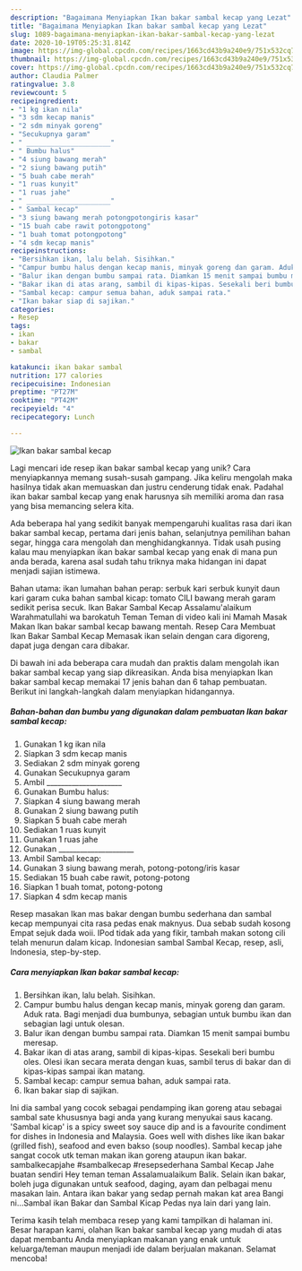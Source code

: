 ```yaml
---
description: "Bagaimana Menyiapkan Ikan bakar sambal kecap yang Lezat"
title: "Bagaimana Menyiapkan Ikan bakar sambal kecap yang Lezat"
slug: 1089-bagaimana-menyiapkan-ikan-bakar-sambal-kecap-yang-lezat
date: 2020-10-19T05:25:31.814Z
image: https://img-global.cpcdn.com/recipes/1663cd43b9a240e9/751x532cq70/ikan-bakar-sambal-kecap-foto-resep-utama.jpg
thumbnail: https://img-global.cpcdn.com/recipes/1663cd43b9a240e9/751x532cq70/ikan-bakar-sambal-kecap-foto-resep-utama.jpg
cover: https://img-global.cpcdn.com/recipes/1663cd43b9a240e9/751x532cq70/ikan-bakar-sambal-kecap-foto-resep-utama.jpg
author: Claudia Palmer
ratingvalue: 3.8
reviewcount: 5
recipeingredient:
- "1 kg ikan nila"
- "3 sdm kecap manis"
- "2 sdm minyak goreng"
- "Secukupnya garam"
- " _____________________"
- " Bumbu halus"
- "4 siung bawang merah"
- "2 siung bawang putih"
- "5 buah cabe merah"
- "1 ruas kunyit"
- "1 ruas jahe"
- " _____________________"
- " Sambal kecap"
- "3 siung bawang merah potongpotongiris kasar"
- "15 buah cabe rawit potongpotong"
- "1 buah tomat potongpotong"
- "4 sdm kecap manis"
recipeinstructions:
- "Bersihkan ikan, lalu belah. Sisihkan."
- "Campur bumbu halus dengan kecap manis, minyak goreng dan garam. Aduk rata. Bagi menjadi dua bumbunya, sebagian untuk bumbu ikan dan sebagian lagi untuk olesan."
- "Balur ikan dengan bumbu sampai rata. Diamkan 15 menit sampai bumbu meresap."
- "Bakar ikan di atas arang, sambil di kipas-kipas. Sesekali beri bumbu oles. Olesi ikan secara merata dengan kuas, sambil terus di bakar dan di kipas-kipas sampai ikan matang."
- "Sambal kecap: campur semua bahan, aduk sampai rata."
- "Ikan bakar siap di sajikan."
categories:
- Resep
tags:
- ikan
- bakar
- sambal

katakunci: ikan bakar sambal 
nutrition: 177 calories
recipecuisine: Indonesian
preptime: "PT27M"
cooktime: "PT42M"
recipeyield: "4"
recipecategory: Lunch

---
```



![Ikan bakar sambal kecap](https://img-global.cpcdn.com/recipes/1663cd43b9a240e9/751x532cq70/ikan-bakar-sambal-kecap-foto-resep-utama.jpg)

Lagi mencari ide resep ikan bakar sambal kecap yang unik? Cara menyiapkannya memang susah-susah gampang. Jika keliru mengolah maka hasilnya tidak akan memuaskan dan justru cenderung tidak enak. Padahal ikan bakar sambal kecap yang enak harusnya sih memiliki aroma dan rasa yang bisa memancing selera kita.

Ada beberapa hal yang sedikit banyak mempengaruhi kualitas rasa dari ikan bakar sambal kecap, pertama dari jenis bahan, selanjutnya pemilihan bahan segar, hingga cara mengolah dan menghidangkannya. Tidak usah pusing kalau mau menyiapkan ikan bakar sambal kecap yang enak di mana pun anda berada, karena asal sudah tahu triknya maka hidangan ini dapat menjadi sajian istimewa.

Bahan utama: ikan lumahan bahan perap: serbuk kari serbuk kunyit daun kari garam cuka bahan sambal kicap: tomato CILI bawang merah garam sedikit perisa secuk. Ikan Bakar Sambal Kecap Assalamu&#39;alaikum Warahmatullahi wa barokatuh Teman Teman di video kali ini Mamah Masak Makan Ikan bakar sambal kecap bawang mentah. Resep Cara Membuat Ikan Bakar Sambal Kecap Memasak ikan selain dengan cara digoreng, dapat juga dengan cara dibakar.


Di bawah ini ada beberapa cara mudah dan praktis dalam mengolah ikan bakar sambal kecap yang siap dikreasikan. Anda bisa menyiapkan Ikan bakar sambal kecap memakai 17 jenis bahan dan 6 tahap pembuatan. Berikut ini langkah-langkah dalam menyiapkan hidangannya.

<!--inarticleads1-->

##### Bahan-bahan dan bumbu yang digunakan dalam pembuatan Ikan bakar sambal kecap:

1. Gunakan 1 kg ikan nila
1. Siapkan 3 sdm kecap manis
1. Sediakan 2 sdm minyak goreng
1. Gunakan Secukupnya garam
1. Ambil  _____________________
1. Gunakan  Bumbu halus:
1. Siapkan 4 siung bawang merah
1. Gunakan 2 siung bawang putih
1. Siapkan 5 buah cabe merah
1. Sediakan 1 ruas kunyit
1. Gunakan 1 ruas jahe
1. Gunakan  _____________________
1. Ambil  Sambal kecap:
1. Gunakan 3 siung bawang merah, potong-potong/iris kasar
1. Sediakan 15 buah cabe rawit, potong-potong
1. Siapkan 1 buah tomat, potong-potong
1. Siapkan 4 sdm kecap manis


Resep masakan Ikan mas bakar dengan bumbu sederhana dan sambal kecap mempunyai cita rasa pedas enak maknyus. Dua sebab sudah kosong Empat sejuk dada woii. IPod tidak ada yang fikir, tambah makan sotong cili telah menurun dalam kicap. Indonesian sambal Sambal Kecap, resep, asli, Indonesia, step-by-step. 

<!--inarticleads2-->

##### Cara menyiapkan Ikan bakar sambal kecap:

1. Bersihkan ikan, lalu belah. Sisihkan.
1. Campur bumbu halus dengan kecap manis, minyak goreng dan garam. Aduk rata. Bagi menjadi dua bumbunya, sebagian untuk bumbu ikan dan sebagian lagi untuk olesan.
1. Balur ikan dengan bumbu sampai rata. Diamkan 15 menit sampai bumbu meresap.
1. Bakar ikan di atas arang, sambil di kipas-kipas. Sesekali beri bumbu oles. Olesi ikan secara merata dengan kuas, sambil terus di bakar dan di kipas-kipas sampai ikan matang.
1. Sambal kecap: campur semua bahan, aduk sampai rata.
1. Ikan bakar siap di sajikan.


Ini dia sambal yang cocok sebagai pendamping ikan goreng atau sebagai sambal sate khususnya bagi anda yang kurang menyukai saus kacang. &#39;Sambal kicap&#39; is a spicy sweet soy sauce dip and is a favourite condiment for dishes in Indonesia and Malaysia. Goes well with dishes like ikan bakar (grilled fish), seafood and even bakso (soup noodles). Sambal kecap jahe sangat cocok utk teman makan ikan goreng ataupun ikan bakar. sambalkecapjahe #sambalkecap #resepsederhana Sambal Kecap Jahe buatan sendiri Hey teman teman Assalamualaikum Balik. Selain ikan bakar, boleh juga digunakan untuk seafood, daging, ayam dan pelbagai menu masakan lain. Antara ikan bakar yang sedap pernah makan kat area Bangi ni…Sambal ikan Bakar dan Sambal Kicap Pedas nya lain dari yang lain. 

Terima kasih telah membaca resep yang kami tampilkan di halaman ini. Besar harapan kami, olahan Ikan bakar sambal kecap yang mudah di atas dapat membantu Anda menyiapkan makanan yang enak untuk keluarga/teman maupun menjadi ide dalam berjualan makanan. Selamat mencoba!
